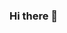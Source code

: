 ### Hi there 👋

<!--
**sheetal-81/sheetal-81** is a ✨ _special_ ✨ repository because its `README.md` (this file) appears on your GitHub profile.

Here are some ideas to get you started:

- 🔭 I’m currently working on Full stack development...
- 🌱 I’m currently learning java,SpringBoot,Hibernate,postman API ,Docker,Kubernates ...
- 👯 I’m looking to collaborate on ...
- 🤔 I’m looking for help with ...
- 💬 Ask me about JAVA , MACHINE LEARNING MySql, WEB DEVELOPMENT , DATA STRUCTURES AND ALGORITHM ...
- 📫 How to reach me: ...
- 😄 Pronouns: ...
- ⚡ Fun fact: ...
-->
